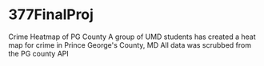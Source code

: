 # 377FinalProj

Crime Heatmap of PG County
A group of UMD students has created a heat map for crime in Prince George's County, MD
All data was scrubbed from the PG county API
